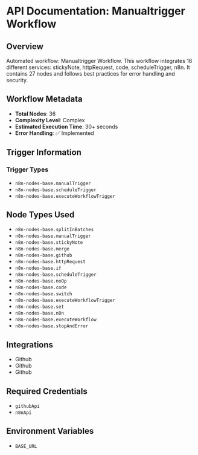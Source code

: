 # API Documentation: Manualtrigger Workflow

## Overview
Automated workflow: Manualtrigger Workflow. This workflow integrates 16 different services: stickyNote, httpRequest, code, scheduleTrigger, n8n. It contains 27 nodes and follows best practices for error handling and security.

## Workflow Metadata
- **Total Nodes**: 36
- **Complexity Level**: Complex
- **Estimated Execution Time**: 30+ seconds
- **Error Handling**: ✅ Implemented

## Trigger Information
### Trigger Types
- `n8n-nodes-base.manualTrigger`
- `n8n-nodes-base.scheduleTrigger`
- `n8n-nodes-base.executeWorkflowTrigger`

## Node Types Used
- `n8n-nodes-base.splitInBatches`
- `n8n-nodes-base.manualTrigger`
- `n8n-nodes-base.stickyNote`
- `n8n-nodes-base.merge`
- `n8n-nodes-base.github`
- `n8n-nodes-base.httpRequest`
- `n8n-nodes-base.if`
- `n8n-nodes-base.scheduleTrigger`
- `n8n-nodes-base.noOp`
- `n8n-nodes-base.code`
- `n8n-nodes-base.switch`
- `n8n-nodes-base.executeWorkflowTrigger`
- `n8n-nodes-base.set`
- `n8n-nodes-base.n8n`
- `n8n-nodes-base.executeWorkflow`
- `n8n-nodes-base.stopAndError`

## Integrations
- Github
- Github
- Github

## Required Credentials
- `githubApi`
- `n8nApi`

## Environment Variables
- `BASE_URL`
